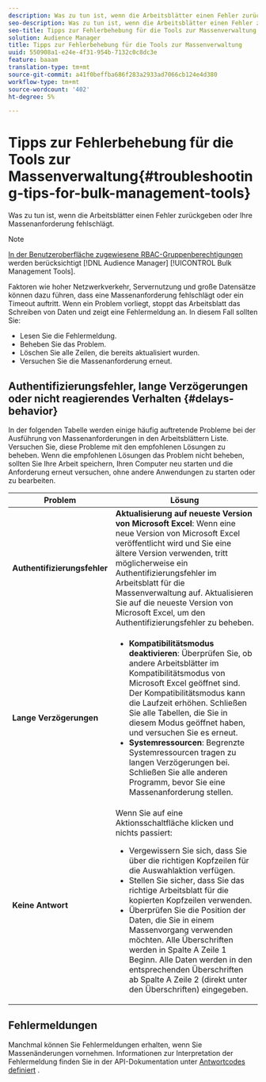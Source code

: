 ```yaml
---
description: Was zu tun ist, wenn die Arbeitsblätter einen Fehler zurückgeben oder Ihre Massenanforderung fehlschlägt.
seo-description: Was zu tun ist, wenn die Arbeitsblätter einen Fehler zurückgeben oder Ihre Massenanforderung fehlschlägt.
seo-title: Tipps zur Fehlerbehebung für die Tools zur Massenverwaltung
solution: Audience Manager
title: Tipps zur Fehlerbehebung für die Tools zur Massenverwaltung
uuid: 550908a1-e24e-4f31-954b-7132c0c8dc3e
feature: baaam
translation-type: tm+mt
source-git-commit: a41f0beffba686f283a2933ad7066cb124e4d380
workflow-type: tm+mt
source-wordcount: '402'
ht-degree: 5%

---
```



# Tipps zur Fehlerbehebung für die Tools zur Massenverwaltung{#troubleshooting-tips-for-bulk-management-tools}

Was zu tun ist, wenn die Arbeitsblätter einen Fehler zurückgeben oder Ihre Massenanforderung fehlschlägt.



<!-- 

<p>r_bulk_troubleshoot.xml </p>

 -->

>[!NOTE]
>
>[In der Benutzeroberfläche zugewiesene RBAC-Gruppenberechtigungen](../../features/administration/administration-overview.md) werden berücksichtigt [!DNL Audience Manager] [!UICONTROL Bulk Management Tools].

Faktoren wie hoher Netzwerkverkehr, Servernutzung und große Datensätze können dazu führen, dass eine Massenanforderung fehlschlägt oder ein Timeout auftritt. Wenn ein Problem vorliegt, stoppt das Arbeitsblatt das Schreiben von Daten und zeigt eine Fehlermeldung an. In diesem Fall sollten Sie:

* Lesen Sie die Fehlermeldung.
* Beheben Sie das Problem.
* Löschen Sie alle Zeilen, die bereits aktualisiert wurden.
* Versuchen Sie die Massenanforderung erneut.

## Authentifizierungsfehler, lange Verzögerungen oder nicht reagierendes Verhalten {#delays-behavior}

In der folgenden Tabelle werden einige häufig auftretende Probleme bei der Ausführung von Massenanforderungen in den Arbeitsblättern Liste. Versuchen Sie, diese Probleme mit den empfohlenen Lösungen zu beheben. Wenn die empfohlenen Lösungen das Problem nicht beheben, sollten Sie Ihre Arbeit speichern, Ihren Computer neu starten und die Anforderung erneut versuchen, ohne andere Anwendungen zu starten oder zu bearbeiten.

<table id="table_AC6FB99402214A4EAC6E709465BB67AF"> 
 <thead> 
  <tr> 
   <th colname="col1" class="entry"> Problem </th> 
   <th colname="col2" class="entry"> Lösung </th> 
  </tr> 
 </thead>
 <tbody> 
  <tr> 
   <td colname="col1"> <b>Authentifizierungsfehler</b> </td> 
   <td colname="col2"> 
    <b>Aktualisierung auf neueste Version von Microsoft Excel</b>: Wenn eine neue Version von Microsoft Excel veröffentlicht wird und Sie eine ältere Version verwenden, tritt möglicherweise ein Authentifizierungsfehler im Arbeitsblatt für die Massenverwaltung auf. Aktualisieren Sie auf die neueste Version von Microsoft Excel, um den Authentifizierungsfehler zu beheben.
</td> 
  </tr> 
  <tr> 
   <td colname="col1"> <b>Lange Verzögerungen</b> </td> 
   <td colname="col2"> 
    <ul id="ul_AA6F414024B2475AB1C0B46DC3FF0B36"> 
     <li id="li_ECC83AC39D7142519AA9A223DB8FCF23"> <b>Kompatibilitätsmodus deaktivieren</b>: Überprüfen Sie, ob andere Arbeitsblätter im Kompatibilitätsmodus von Microsoft Excel geöffnet sind. Der Kompatibilitätsmodus kann die Laufzeit erhöhen. Schließen Sie alle Tabellen, die Sie in diesem Modus geöffnet haben, und versuchen Sie es erneut. </li> 
     <li id="li_234BFCF563234DE198884F33AB75280D"> <b>Systemressourcen</b>: Begrenzte Systemressourcen tragen zu langen Verzögerungen bei. Schließen Sie alle anderen Programm, bevor Sie eine Massenanforderung stellen. </li> 
    </ul> </td> 
  </tr> 
  <tr> 
   <td colname="col1"> <b>Keine Antwort</b> </td> 
   <td colname="col2">Wenn Sie auf eine Aktionsschaltfläche klicken und nichts passiert: 
    <ul id="ul_142E63CDD556414AB639E51734FEDBCF"> 
     <li id="li_DBB6C819603D46B5AECC9C854FDAFDF1">Vergewissern Sie sich, dass Sie über die richtigen Kopfzeilen für die Auswahlaktion verfügen. </li> 
     <li id="li_391C9031907A4085BDAD42054960045C">Stellen Sie sicher, dass Sie das richtige Arbeitsblatt für die kopierten Kopfzeilen verwenden. </li> 
     <li id="li_76A7241989204933858621FAAB5C3408">Überprüfen Sie die Position der Daten, die Sie in einem Massenvorgang verwenden möchten. Alle Überschriften werden in Spalte A Zeile 1 Beginn. Alle Daten werden in den entsprechenden Überschriften ab Spalte A Zeile 2 (direkt unter den Überschriften) eingegeben. </li> 
    </ul> </td> 
  </tr> 
 </tbody> 
</table>

## Fehlermeldungen

Manchmal können Sie Fehlermeldungen erhalten, wenn Sie Massenänderungen vornehmen. Informationen zur Interpretation der Fehlermeldung finden Sie in der API-Dokumentation unter [Antwortcodes definiert](/help/using/api/rest-api-main/aam-api-getting-started.md#response-codes-defined) .

